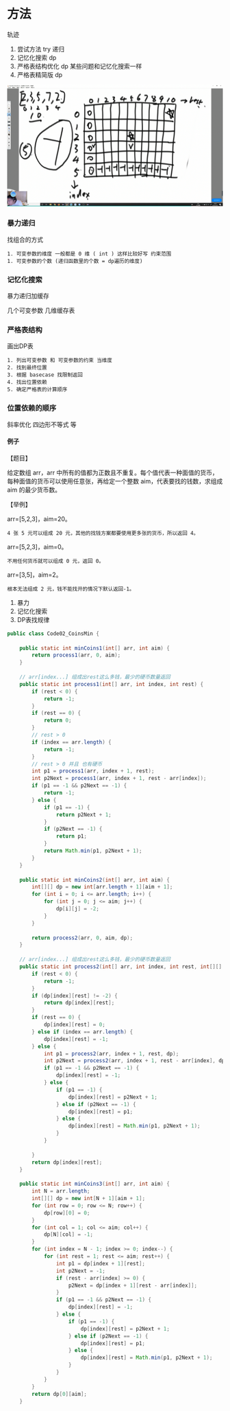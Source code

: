 # 方法

轨迹

1. 尝试方法 try 递归
2. 记忆化搜索 dp
3. 严格表结构优化 dp 某些问题和记忆化搜索一样
4. 严格表精简版 dp

![](pics/V2DP.png)

### 暴力递归

找组合的方式

    1. 可变参数的维度 一般都是 0 维 ( int ) 这样比较好写 约束范围
    1. 可变参数的个数 (递归函数里的个数 = dp遍历的维度)

### 记忆化搜索

暴力递归加缓存

几个可变参数 几维缓存表


### 严格表结构

画出DP表

    1. 列出可变参数 和 可变参数的约束 当维度
    2. 找到最终位置
    3. 根据 basecase 找限制返回
    4. 找出位置依赖
    5. 确定严格表的计算顺序

### 位置依赖的顺序

斜率优化 四边形不等式 等



#### 例子
【题目】

给定数组 arr，arr 中所有的值都为正数且不重复。每个值代表一种面值的货币，每种面值的货币可以使用任意张，再给定一个整数 aim，代表要找的钱数，求组成 aim 的最少货币数。

【举例】

arr=[5,2,3]，aim=20。

    4 张 5 元可以组成 20 元，其他的找钱方案都要使用更多张的货币，所以返回 4。
arr=[5,2,3]，aim=0。

    不用任何货币就可以组成 0 元，返回 0。
arr=[3,5]，aim=2。
    
    根本无法组成 2 元，钱不能找开的情况下默认返回-1。


1. 暴力
2. 记忆化搜索
3. DP表找规律

```java
public class Code02_CoinsMin {

	public static int minCoins1(int[] arr, int aim) {
		return process1(arr, 0, aim);
	}

	// arr[index...] 组成出rest这么多钱，最少的硬币数量返回
	public static int process1(int[] arr, int index, int rest) {
		if (rest < 0) {
			return -1;
		}
		if (rest == 0) {
			return 0;
		}
		// rest > 0
		if (index == arr.length) {
			return -1;
		}
		// rest > 0 并且 也有硬币
		int p1 = process1(arr, index + 1, rest);
		int p2Next = process1(arr, index + 1, rest - arr[index]);
		if (p1 == -1 && p2Next == -1) {
			return -1;
		} else {
			if (p1 == -1) {
				return p2Next + 1;
			}
			if (p2Next == -1) {
				return p1;
			}
			return Math.min(p1, p2Next + 1);
		}
	}

	public static int minCoins2(int[] arr, int aim) {
		int[][] dp = new int[arr.length + 1][aim + 1];
		for (int i = 0; i <= arr.length; i++) {
			for (int j = 0; j <= aim; j++) {
				dp[i][j] = -2;
			}
		}

		return process2(arr, 0, aim, dp);
	}

	// arr[index...] 组成出rest这么多钱，最少的硬币数量返回
	public static int process2(int[] arr, int index, int rest, int[][] dp) {
		if (rest < 0) {
			return -1;
		}
		if (dp[index][rest] != -2) {
			return dp[index][rest];
		}
		if (rest == 0) {
			dp[index][rest] = 0;
		} else if (index == arr.length) {
			dp[index][rest] = -1;
		} else {
			int p1 = process2(arr, index + 1, rest, dp);
			int p2Next = process2(arr, index + 1, rest - arr[index], dp);
			if (p1 == -1 && p2Next == -1) {
				dp[index][rest] = -1;
			} else {
				if (p1 == -1) {
					dp[index][rest] = p2Next + 1;
				} else if (p2Next == -1) {
					dp[index][rest] = p1;
				} else {
					dp[index][rest] = Math.min(p1, p2Next + 1);
				}
			}

		}
		return dp[index][rest];
	}

	public static int minCoins3(int[] arr, int aim) {
		int N = arr.length;
		int[][] dp = new int[N + 1][aim + 1];
		for (int row = 0; row <= N; row++) {
			dp[row][0] = 0;
		}
		for (int col = 1; col <= aim; col++) {
			dp[N][col] = -1;
		}
		for (int index = N - 1; index >= 0; index--) {
			for (int rest = 1; rest <= aim; rest++) {
				int p1 = dp[index + 1][rest];
				int p2Next = -1;
				if (rest - arr[index] >= 0) {
					p2Next = dp[index + 1][rest - arr[index]];
				}
				if (p1 == -1 && p2Next == -1) {
					dp[index][rest] = -1;
				} else {
					if (p1 == -1) {
						dp[index][rest] = p2Next + 1;
					} else if (p2Next == -1) {
						dp[index][rest] = p1;
					} else {
						dp[index][rest] = Math.min(p1, p2Next + 1);
					}
				}
			}
		}
		return dp[0][aim];
	}
```